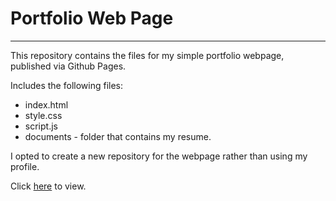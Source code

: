 # Portfolio Web Page
---

This repository contains the files for my simple portfolio webpage, published via Github Pages.

Includes the following files:
* index.html
* style.css
* script.js
* documents - folder that contains my resume.

I opted to create a new repository for the webpage rather than using my profile.

Click [here](https://thesamarthkumar.github.io) to view.
